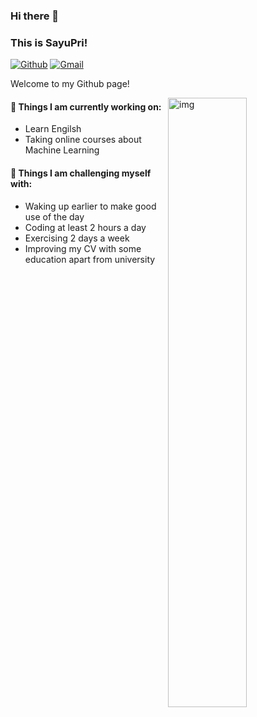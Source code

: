 ### Hi there 👋 
### This is SayuPri!

[![Github](https://img.shields.io/badge/-Github-000?style=flat&logo=Github&logoColor=white)](https://github.com/sayupri)
[![Gmail](https://img.shields.io/badge/-Gmail-c14438?style=flat&logo=Gmail&logoColor=white)](mailto:huangsnw@outlook.com)

Welcome to my Github page! 

<img align="right" alt="img" src="https://github.com/SayuPri/SayuPri/blob/main/lo.gif" width="50%" height="auto" />


#### 🌱 Things I am currently working on: 
- Learn Engilsh
- Taking online courses about Machine Learning 

#### :muscle: Things I am challenging myself with:
- Waking up earlier to make good use of the day
- Coding at least 2 hours a day
- Exercising 2 days a week
- Improving my CV with some education apart from university